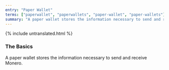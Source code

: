 ```yaml
---
entry: "Paper Wallet"
terms: ["paperwallet", "paperwallets", "paper-wallet", "paper-wallets"]
summary: "A paper wallet stores the information necessary to send and receive Monero"
---
```


{% include untranslated.html %}
### The Basics

A paper wallet stores the information necessary to send and receive Monero.
